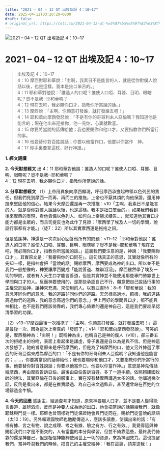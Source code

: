 ```yaml
---
title: "2021 – 04 – 12 QT 出埃及記 4：10~17"
date: 2025-04-12T03:20:20+0800
draft: false
# original_url: https://cmtc.tw/2021-04-12-qt-%e5%87%ba%e5%9f%83%e5%8f%8a%e8%a8%98-4%ef%bc%9a1017
---
```


![2021 – 04 – 12 QT 出埃及記 4：10\~17](/images/qt.jpg   "2021 – 04 – 12 QT 出埃及記 4：10\~17")

# 2021 – 04 – 12 QT 出埃及記 4：10\~17

> 出埃及記 4：10\~17  
> 4：10 摩西對耶和華說：「主啊，我素日不是能言的人，就是從你對僕人說話以後，也是這樣。我本是拙口笨舌的。」  
> 4：11 耶和華對他說：「誰造人的口呢？誰使人口啞、耳聾、目明、眼瞎呢？豈不是我─耶和華嗎？  
> 4：12 現在去吧，我必賜你口才，指教你所當說的話。」  
> 4：13 摩西說：「主啊，你願意打發誰，就打發誰去吧！」  
> 4：14 耶和華向摩西發怒說：「不是有你的哥哥利未人亞倫嗎？我知道他是能言的；現在他出來迎接你，他一見你，心裏就歡喜。  
> 4：15 你要將當說的話傳給他；我也要賜你和他口才，又要指教你們所當行的事。  
> 4：16 他要替你對百姓說話；你要以他當作口，他要以你當作　神。  
> 4：17 你手裏要拿這杖，好行神蹟。」

**1. 經文誦讀**

**2.  今天默想經文**
出 4：11 耶和華對他說：誰造人的口呢？誰使人口啞、耳聾、目明、眼瞎呢？豈不是我─耶和華嗎？  
4：12 現在去吧，我必賜你口才，指教你所當說的話。

**3. 分享默想經文**
（1）上帝用異象向摩西顯現，呼召摩西承擔起帶領以色列民的責任，但我們見到摩西一而再、再而三的推拖，上帝也不厭其煩的向他保證，還用神蹟來堅固他的信心。結果今天摩西還是再一次推拖：v10「主啊，我素日不是能言的人，就是從你對僕人說話以後，也是這樣。我本是拙口笨舌的。」如果我們看到後來摩西的表現，看他責備以色列人、如何向上帝懇求禱告…，就知道他其實口才能力都是出眾的，而且司提反也為此作了見證：「摩西學了埃及人一切的學問，說話行事都有才能。」（徒7：22）所以其實摩西還是拖拖之詞。

但是感謝神，神還是一次次耐心回答他所有的問題：v11\~12「耶和華對他說：誰造人的口呢？誰使人口啞、耳聾、目明、眼瞎呢？豈不是我─耶和華嗎？現在去吧，我必賜你口才，指教你所當說的話。」這裏我們要注意的是，神說：「我要賜你口才」，其實原文是：「我要與你的口同在」。這句話真正的意思，其實就像所有的先知一樣，是指神會把「當說的話」賜給摩西，摩西要成為神的出口。所以並不是我們一般想像的，神要讓摩西變成「能說善道、雄辯滔滔」。摩西雖然學了埃及一切的學問，或者有人天生口才能言善道，但是其實神並不能使用那些專門倚靠世上學問與口才的人。反而神要使用的，是那些承認自己不行，願意把自己說話行事的主權交託給神，讓神來充滿、來使用的人。以賽亞書55：8\~9「耶和華說：我的意念非同你們的意念，我的道路非同你們的道路。天怎樣高過地，照樣，我的道路高過你們的道路，我的意念高過你們的意念。」世上再好的學問與口才，都不能與神相比，也不是我們應該倚靠的，我們專心倚靠的還是神自己，這是我們要趁早認清學習的功課。

（2）v13\~17摩西最後一次推拖了：「主啊，你願意打發誰，就打發誰去吧！」這是最後一次，因為這次上帝真的「發怒了」：v14「耶和華向摩西發怒說」。可笑的是，摩西稱神為：「主啊！」既稱神為主，也稱自己是神的僕人（v10），卻三番五次的拒絕主的吩咐，表面上看起來是謙虛，骨子裏還是自以為是與不信。但是神這次發怒了，祂的旨意原來是呼召摩西的，但是為了堵摩西的口，他又另外揀選了摩西的哥哥亞倫來成為摩西的口：「不是有你的哥哥利未人亞倫嗎？我知道他是能言的；……，你要將當說的話傳給他；我也要賜你和他口才，又要指教你們所當行的事。他要替你對百姓說話；你要以他當作口，他要以你當作神。」意思是神先傳話給摩西，再由摩西告訴亞倫，最後由亞倫告訴百姓，多了一道手續。依照賴建國牧師的說法，其實亞倫在日後的服事上，實在沒有替摩西講過太多的話。他講過幾次話，反倒是看出來，都是在推責諉過、為自己來文過飾非，甚至還曾站在百姓的立場鑄造金牛犢。

**4. 今天的回應**
感謝主，經過查考才知道，原來神要賜人口才，並不是要人變得能言善道、雄辨滔滔，反而是神要人成為祂的出口，祂會把當說的話賜給我們，就像耶穌與門徒一樣。耶穌也曾同樣對門徒保證祂會與門徒同在，賜給門徒當說的話語（太10：19）。另外賴建國牧師也勉勵傳道人，應該多讀書，使講出來的話：「有根有據、言之有物、說之成理、考之有據、驗之有方、行之有效。」我覺得這與神賜給我們口才是不衝突的，人有當盡的本分與學習，但並不倚靠這些，最終我們倚靠的還是神自己，但是相信神能夠使用世上一切的資源，來為神國效力。這也提醒我們，當神呼召我們的時候，把自己的主權交給神：「我在這裏，請差遣我！」
